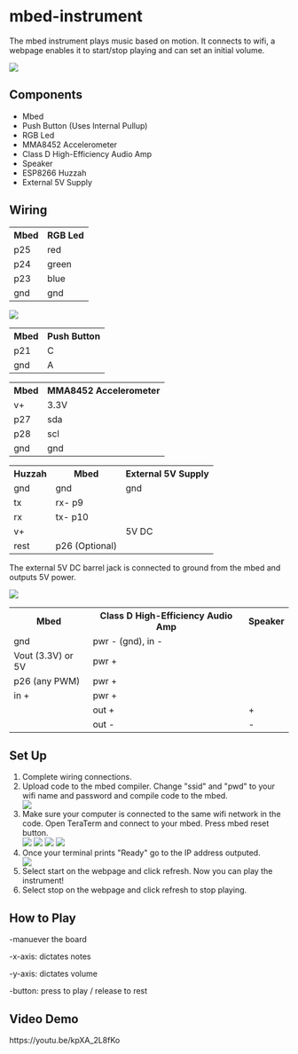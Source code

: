 <h1>mbed-instrument</h1>

<p>The mbed instrument plays music based on motion. It connects to wifi, a webpage enables it to start/stop playing and can set an initial volume. </p>

<img src= "https://github.gatech.edu/storage/user/20775/files/572f57d0-301e-480f-99d9-6740fc22419a" />

<h2>Components</h2>
<ul>
  <li>Mbed</li>
  <li>Push Button (Uses Internal Pullup)</li>
  <li>RGB Led</li>
  <li>MMA8452 Accelerometer</li>
  <li>Class D High-Efficiency Audio Amp</li>
  <li>Speaker</li>
  <li>ESP8266 Huzzah</li>
  <li>External 5V Supply</li>
</ul>

<h2>Wiring</h2>

<table>
  <tr>
    <th>Mbed</th>
    <th>RGB Led</th>
  </tr>
  <tr>
    <td>p25</td>
    <td>red</td>
  </tr>
  <tr>
    <td>p24</td>
    <td>green</td>
  </tr>
  <tr>
    <td>p23</td>
    <td>blue</td>
  </tr>
  <tr>
    <td>gnd</td>
    <td>gnd</td>
  </tr>
</table>

<img src="https://github.gatech.edu/storage/user/20775/files/f814c105-3215-4edf-9cc5-7f532b86413c" />

<table>
  <tr>
    <th>Mbed</th>
    <th>Push Button</th>
  </tr>
  <tr>
    <td>p21</td>
    <td>C</td>
  </tr>
  <tr>
    <td>gnd</td>
    <td>A</td>
  </tr>
</table>

<table>
  <tr>
    <th>Mbed</th>
    <th>MMA8452 Accelerometer</th>
  </tr>
  <tr>
    <td>v+</td>
    <td>3.3V</td>
  </tr>
  <tr>
    <td>p27</td>
    <td>sda</td>
  </tr>
  <tr>
    <td>p28</td>
    <td>scl</td>
  </tr>
  <tr>
    <td>gnd</td>
    <td>gnd</td>
  </tr>
</table>

<table>
  <tr>
    <th>Huzzah</th>
    <th>Mbed</th>
    <th>External 5V Supply</th>
  </tr>
  <tr>
    <td>gnd</td>
    <td>gnd</td>
    <td>gnd</td>
  </tr>
  <tr>
    <td>tx</td>
    <td>rx- p9</td>
    <td></td>
  </tr>
  <tr>
    <td>rx</td>
    <td>tx- p10</td>
    <td></td>
  </tr>
    <tr>
    <td>v+</td>
    <td></td>
    <td>5V DC</td>
  </tr>
    <tr>
    <td>rest</td>
    <td>p26 (Optional)</td>
    <td></td>
  </tr>
</table>

<p>The external 5V DC barrel jack is connected to ground from the mbed and outputs 5V power. </p>
<img src="https://github.gatech.edu/storage/user/20775/files/cb19a71a-bd11-422f-bdec-170441f5deaf" />

<table>
  <tr>
    <th>Mbed</th>
    <th>Class D High-Efficiency Audio Amp</th>
    <th>Speaker</th>
  </tr>
  <tr>
    <td>gnd</td>
    <td>pwr - (gnd), in -</td>
    <td></td>
  </tr>
  <tr>
    <td>Vout (3.3V) or 5V</td>
    <td>pwr +</td>
    <td></td>
  </tr>
    <tr>
    <td>p26 (any PWM)</td>
    <td>pwr +</td>
    <td></td>
  </tr>
    <tr>
    <td>in +</td>
    <td>pwr +</td>
    <td></td>
  </tr>
    <tr>
    <td></td>
    <td>out +</td>
    <td>+</td>
  </tr>
    </tr>
    <tr>
    <td></td>
    <td>	out -</td>
    <td>-</td>
  </tr>
</table>

<h2>Set Up</h2>
<ol>
  <li>Complete wiring connections.</li>
  <li>Upload code to the mbed compiler. Change "ssid" and "pwd" to your wifi name and password and compile code to the mbed.</li>
  <img src="https://github.gatech.edu/storage/user/20775/files/e191742f-7de6-4452-bab9-6ea9a929b0f0" />
  <li>Make sure your computer is connected to the same wifi network in the code. Open TeraTerm and connect to your mbed. Press mbed reset button.</li>
  <img src="https://github.gatech.edu/storage/user/20984/files/baa75624-a21d-4d0c-b9bd-4eae42bca201">
  <img src="https://github.gatech.edu/storage/user/20984/files/04ef696f-6e20-4f89-9d34-3680965225ac">
  <img src="https://github.gatech.edu/storage/user/20984/files/5cab3885-3dd8-4c32-91a3-49c6715b0c05">
  <img src="https://github.gatech.edu/storage/user/20984/files/d71921ff-f4f9-4d0f-8014-a848250821c2">
  <li>Once your terminal prints "Ready" go to the IP address outputed. </li>
  <img src="https://github.gatech.edu/storage/user/20775/files/e579036b-d6d4-40c4-adfb-c7b530fd235b" />
  <li>Select start on the webpage and click refresh. Now you can play the instrument!</li>
  <li>Select stop on the webpage and click refresh to stop playing.</li>
</ol>


<h2>How to Play</h2>
<p>-manuever the board </p>
<p>-x-axis: dictates notes</p>
<p>-y-axis: dictates volume</p>
<p>-button: press to play / release to rest</p>

<h2>Video Demo</h2>
https://youtu.be/kpXA_2L8fKo


